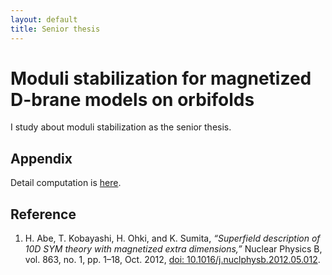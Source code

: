 ```yaml
---
layout: default
title: Senior thesis
---
```


# Moduli stabilization for magnetized D-brane models on orbifolds

I study about moduli stabilization as the senior thesis.









## Appendix

Detail computation is [here](https://dxmegvpw.github.io/imiya.github.io/senior_thesis/temp.html).

## Reference

1. H. Abe, T. Kobayashi, H. Ohki, and K. Sumita, *“Superfield description of 10D SYM theory with magnetized extra dimensions,”* Nuclear Physics B, vol. 863, no. 1, pp. 1–18, Oct. 2012, [doi: 10.1016/j.nuclphysb.2012.05.012](https://www.sciencedirect.com/science/article/pii/S0550321312002714).
